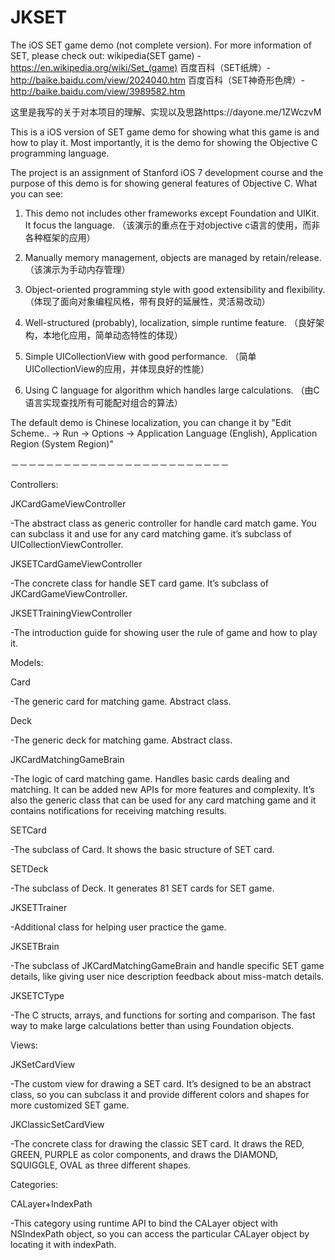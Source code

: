 # JKSET
The iOS SET game demo (not complete version). For more information of SET, please check out:
wikipedia(SET game) - https://en.wikipedia.org/wiki/Set_(game)
百度百科（SET纸牌）- http://baike.baidu.com/view/2024040.htm
百度百科（SET神奇形色牌）- http://baike.baidu.com/view/3989582.htm

这里是我写的关于对本项目的理解、实现以及思路https://dayone.me/1ZWczvM

This is a iOS version of SET game demo for showing what this game is and how to play it. Most importantly, it is the demo for showing the Objective C programming language.

The project is an assignment of Stanford iOS 7 development course and the purpose of this demo is for showing general features of Objective C. What you can see:

1. This demo not includes other frameworks except Foundation and UIKit. It focus the language.
（该演示的重点在于对objective c语言的使用，而非各种框架的应用）

2. Manually memory management, objects are managed by retain/release.
（该演示为手动内存管理）

3. Object-oriented programming style with good extensibility and flexibility.
（体现了面向对象编程风格，带有良好的延展性，灵活易改动）

4. Well-structured (probably), localization, simple runtime feature.
（良好架构，本地化应用，简单动态特性的体现）

5. Simple UICollectionView with good performance.
（简单UICollectionView的应用，并体现良好的性能）

6. Using C language for algorithm which handles large calculations.
（由C语言实现查找所有可能配对组合的算法）


The default demo is Chinese localization, you can change it by "Edit Scheme.. -> Run -> Options -> Application Language (English), Application Region (System Region)"


－－－－－－－－－－－－－－－－－－－－－－－－－


Controllers:


JKCardGameViewController

  -The abstract class as generic controller for handle card match game. You can subclass it and use for any card matching game. it’s subclass of UICollectionViewController.


JKSETCardGameViewController

  -The concrete class for handle SET card game. It’s subclass of JKCardGameViewController.


JKSETTrainingViewController

  -The introduction guide for showing user the rule of game and how to play it.



Models:


Card

  -The generic card for matching game. Abstract class.


Deck

  -The generic deck for matching game. Abstract class.


JKCardMatchingGameBrain

  -The logic of card matching game. Handles basic cards dealing and matching. It can be added new APIs for more features and complexity. It’s also the generic class that can be used for any card matching game and it contains notifications for receiving matching results.


SETCard

  -The subclass of Card. It shows the basic structure of SET card.


SETDeck

  -The subclass of Deck. It generates 81 SET cards for SET game.


JKSETTrainer

  -Additional class for helping user practice the game.


JKSETBrain

  -The subclass of JKCardMatchingGameBrain and handle specific SET game details, like giving user nice description feedback about miss-match details.


JKSETCType

  -The C structs, arrays, and functions for sorting and comparison. The fast way to make large calculations better than using Foundation objects.



Views:


JKSetCardView

  -The custom view for drawing a SET card. It’s designed to be an abstract class, so you can subclass it and provide different colors and shapes for more customized SET game.


JKClassicSetCardView

  -The concrete class for drawing the classic SET card. It draws the RED, GREEN, PURPLE as color components, and draws the DIAMOND, SQUIGGLE, OVAL as three different shapes.



Categories:


CALayer+IndexPath

  -This category using runtime API to bind the CALayer object with NSIndexPath object, so you can access the particular CALayer object by locating it with indexPath.
